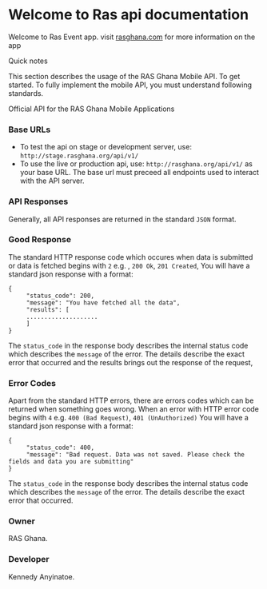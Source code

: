 # Welcome to Ras api documentation

Welcome to Ras Event app. visit [rasghana.com](http://www.rasghana.com) for more information on the app

Quick notes

This section describes the usage of the RAS Ghana Mobile API. To get started. To fully implement the mobile API, you must understand following standards.

Official API for the RAS Ghana Mobile Applications

### Base URLs

 - To test the api on stage or development server, use: ``http://stage.rasghana.org/api/v1/``
 - To use the live or production api, use: ``http://rasghana.org/api/v1/`` as your base URL. The base url must preceed all endpoints used to interact with the API server.


### API Responses

Generally, all API responses are returned in the standard `JSON` format.

### Good Response

The standard HTTP response code which occures when data is submitted or data is fetched begins with `2` e.g. , `200 Ok`, `201 Created`, You will have a standard json response with a format:

    {
         "status_code": 200,
         "message": "You have fetched all the data",
         "results": [
         ....................
         ]
    }

The ``status_code`` in the response body describes the internal status code which describes the `message` of the error. The details describe the exact error that occurred and the results brings out the response of the request,


### Error Codes

Apart from the standard HTTP errors, there are errors codes which can be returned when something goes wrong. When an error with HTTP error code begins with `4` e.g. `400 (Bad Request)`, `401 (UnAuthorized)` You will have a standard json response with a format:

    {
         "status_code": 400,
         "message": "Bad request. Data was not saved. Please check the fields and data you are submitting"
    }

The ``status_code`` in the response body describes the internal status code which describes the `message` of the error. The details describe the exact error that occurred.

### Owner

RAS Ghana.

### Developer

Kennedy Anyinatoe.

